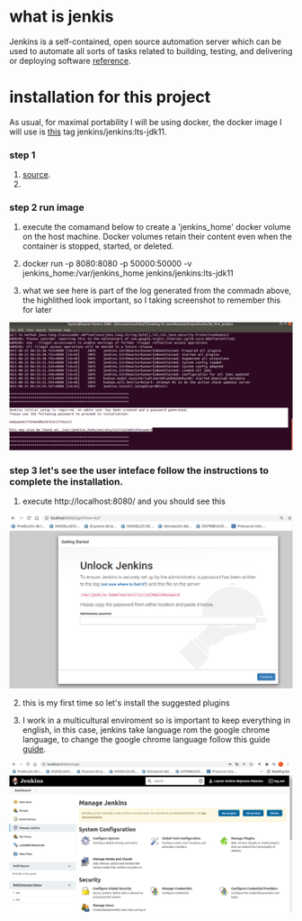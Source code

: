 # what is jenkis

Jenkins is a self-contained, open source automation server which can be used to automate all sorts of tasks related to building, testing, and delivering or deploying software [reference](https://www.jenkins.io/doc/#:~:text=Jenkins%20is%20a%20self-contained%2C%20open%20source%20automation%20server%20which%20can%20be%20used%20to%20automate%20all%20sorts%20of%20tasks%20related%20to%20building%2C%20testing%2C%20and%20delivering%20or%20deploying%20software).

# installation for this project

As usual, for maximal portability I will be using docker, the docker image I will use is [this](https://hub.docker.com/r/jenkins/jenkins) tag jenkins/jenkins:lts-jdk11.

### step 1 

1. [source](https://github.com/jenkinsci/docker/blob/master/README.md).
2. 

### step 2 run image

1. execute the comamand below to create a 'jenkins_home' docker volume on the host machine. Docker volumes retain their content even when the container is stopped, started, or deleted.

2. docker run -p 8080:8080 -p 50000:50000 -v jenkins_home:/var/jenkins_home jenkins/jenkins:lts-jdk11

3. what we see here is part of the log generated from the commadn above, the highlithed look important, so I taking screenshot to remember this for later

![jenkins Pwd!](img/jenkinsPwd.png "jenkinsPwd")

### step 3 let's see the user inteface follow the instructions to complete the installation.

1. execute http://localhost:8080/ and you should see this

![Jenkins UI!](img/UIJenkins.png "UIJenkins")

2. this is my first time so let's install the suggested plugins

3. I work in a multicultural enviroment so is important to keep everything in english, in this case, jenkins take language rom the google chrome language, to change the google chrome language follow this guide [guide](https://support.google.com/chrome/answer/173424).

![Jenkins UI in english!](img/JenkinsUIinenglish.png "JenkinsUIinenglish")


